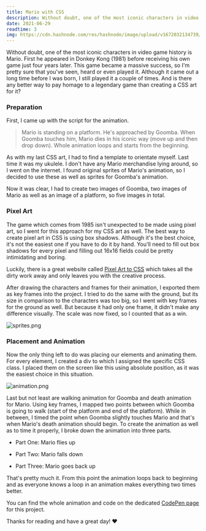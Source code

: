 ```yaml
---
title: Mario with CSS
description: Without doubt, one of the most iconic characters in video game history is Mario. First he appeared in Donkey Kong (1981) before receiving his own game just four years later. This game became a massive success, so I'm pretty sure that you've seen, heard or even played it.
date: 2021-06-29
readtime: 3
img: https://cdn.hashnode.com/res/hashnode/image/upload/v1672032134739/6e2d9756-6e46-4561-88bd-1b7d00ab79f5.png?w=1600&h=840&fit=crop&crop=entropy&auto=compress,format&format=webp
---
```


Without doubt, one of the most iconic characters in video game history is Mario. First he appeared in Donkey Kong (1981) before receiving his own game just four years later. This game became a massive success, so I'm pretty sure that you've seen, heard or even played it. Although it came out a long time before I was born, I still played it a couple of times. And is there any better way to pay homage to a legendary game than creating a CSS art for it?

### Preparation

First, I came up with the script for the animation.

> Mario is standing on a platform. He's approached by Goomba. When Goomba touches him, Mario dies in his iconic way (move up and then drop down). Whole animation loops and starts from the beginning.

As with my last CSS art, I had to find a template to orientate myself. Last time it was my ukulele. I don't have any Mario merchandise lying around, so I went on the internet. I found original sprites of Mario's animation, so I decided to use these as well as sprites for Goomba's animation.

Now it was clear, I had to create two images of Goomba, two images of Mario as well as an image of a platform, so five images in total.

### Pixel Art

The game which comes from 1985 isn't unexpected to be made using pixel art, so I went for this approach for my CSS art as well. The best way to create pixel art in CSS is using box shadows. Although it's the best choice, it's not the easiest one if you have to do it by hand. You'll need to fill out box shadows for every pixel and filling out 16x16 fields could be pretty intimidating and boring.

Luckily, there is a great website called [Pixel Art to CSS](https://www.pixelartcss.com/) which takes all the dirty work away and only leaves you with the creative process.

After drawing the characters and frames for their animation, I exported them as key frames into the project. I tried to do the same with the ground, but its size in comparison to the characters was too big, so I went with key frames for the ground as well. But because it had only one frame, it didn't make any difference visually. The scale was now fixed, so I counted that as a win.

![sprites.png](https://cdn.hashnode.com/res/hashnode/image/upload/v1624719486042/ay0egqHsE.png)

### Placement and Animation

Now the only thing left to do was placing our elements and animating them. For every element, I created a div to which I assigned the specific CSS class. I placed them on the screen like this using absolute position, as it was the easiest choice in this situation.

![animation.png](https://cdn.hashnode.com/res/hashnode/image/upload/v1624720280294/mMyYxHiKN.png)

Last but not least are walking animation for Goomba and death animation for Mario. Using key frames, I mapped two points between which Goomba is going to walk (start of the platform and end of the platform). While in between, I timed the point when Goomba slightly touches Mario and that's when Mario's death animation should begin. To create the animation as well as to time it properly, I broke down the animation into three parts.

-   Part One: Mario flies up

-   Part Two: Mario falls down

-   Part Three: Mario goes back up

That's pretty much it. From this point the animation loops back to beginning and as everyone knows a loop in an animation makes everything two times better.

You can find the whole animation and code on the dedicated [CodePen page](https://codepen.io/inkuantum/pen/XWRrpMd) for this project.

Thanks for reading and have a great day! ♥
